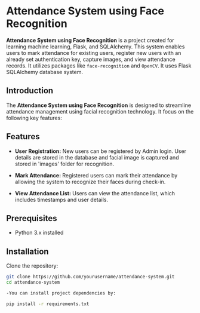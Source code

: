# Attendance System using Face Recognition

**Attendance System using Face Recognition** is a project created for learning machine learning, Flask, and SQLAlchemy. This system enables users to mark attendance for existing users, register new users with an already set authentication key, capture images, and view attendance records. It utilizes packages like `face-recognition` and `OpenCV`. It uses Flask SQLAlchemy database system.

## Introduction

The **Attendance System using Face Recognition** is designed to streamline attendance management using facial recognition technology. It focus on the following key features:

## Features

- **User Registration:** New users can be registered by Admin login. User details are stored in the database and facial image is captured and stored in 'images' folder for recognition.

- **Mark Attendance:** Registered users can mark their attendance by allowing the system to recognize their faces during check-in.

- **View Attendance List:** Users can view the attendance list, which includes timestamps and user details.

## Prerequisites

- Python 3.x installed
## Installation

 Clone the repository:

   ```bash
   git clone https://github.com/yourusername/attendance-system.git
   cd attendance-system
   
-You can install project dependencies by:

pip install -r requirements.txt



